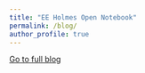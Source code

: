 ```yaml
---
title: "EE Holmes Open Notebook"
permalink: /blog/
author_profile: true
---
```


[Go to full blog](http://parsimoniouspursuits.blogspot.com)
<script

src="http://feeds.feedburner.com/ParsimoniousPursuits?format=sigpro&nItems=40" type="text/javascript" >
</script>


